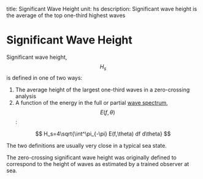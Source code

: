 title: Significant Wave Height
unit: hs
description: Significant wave height is the average of the top one-third highest waves

# Significant Wave Height

Significant wave height, $$H_s$$ is defined in one of two ways:
1. The average height of the largest one-third waves in a zero-crossing analysis
2. A function of the energy in the full or partial [wave spectrum](?wave-spectrum), $$E(f,\theta)$$:
  
  $$ H_s=4\sqrt{\int^\pi_{-\pi} E(f,\theta) df d\theta} $$

The two definitions are usually very close in a typical sea state.

The zero-crossing significant wave height was originally defined to correspond to the height of waves as estimated by a trained observer at sea.
